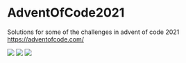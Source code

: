 # AdventOfCode2021

Solutions for some of the challenges in advent of code 2021
https://adventofcode.com/

![](https://img.shields.io/badge/day%20📅-25-blue)
![](https://img.shields.io/badge/stars%20⭐-12-yellow)
![](https://img.shields.io/badge/days%20completed-6-red)
